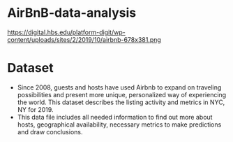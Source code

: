 # AirBnB-data-analysis

https://digital.hbs.edu/platform-digit/wp-content/uploads/sites/2/2019/10/airbnb-678x381.png

# Dataset
- Since 2008, guests and hosts have used Airbnb to expand on traveling possibilities and present more unique, personalized way of experiencing the world. This dataset describes the listing activity and metrics in NYC, NY for 2019.
- This data file includes all needed information to find out more about hosts, geographical availability, necessary metrics to make predictions and draw conclusions.
